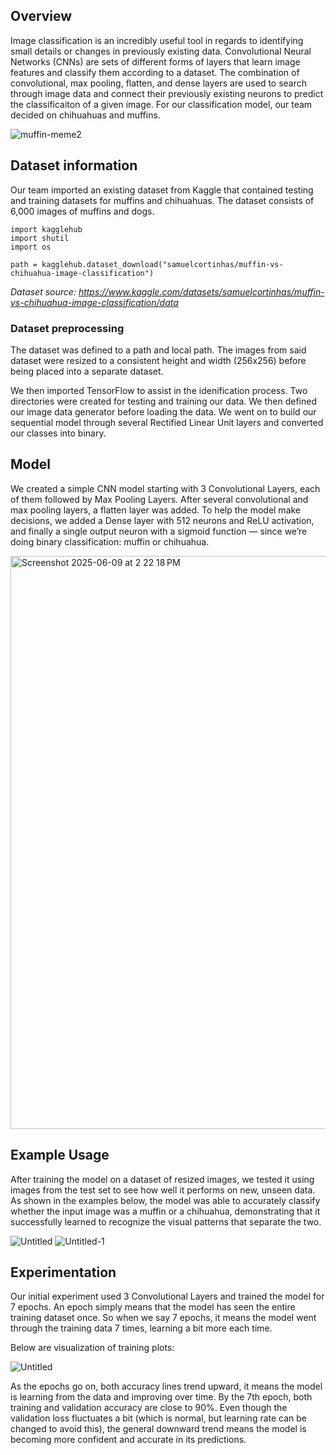  ## Overview
 Image classification is an incredibly useful tool in regards to identifying small details or changes in previously existing data. Convolutional Neural Networks (CNNs) are sets of different forms of layers that learn image features and classify them according to a dataset. The combination of convolutional, max pooling, flatten, and dense layers are used to search through image data and connect their previously existing neurons to predict the classificaiton of a given image. For our classification model, our team decided on chihuahuas and muffins.

 
![muffin-meme2](https://github.com/user-attachments/assets/cea2d46a-9d9b-47ef-8331-0bfe0209f60a)


## Dataset information 

 Our team imported an existing dataset from Kaggle that contained testing and training datasets for muffins and chihuahuas. The dataset consists of 6,000 images of muffins and dogs.

```
import kagglehub
import shutil
import os

path = kagglehub.dataset_download("samuelcortinhas/muffin-vs-chihuahua-image-classification")
```

 
 *Dataset source: https://www.kaggle.com/datasets/samuelcortinhas/muffin-vs-chihuahua-image-classification/data*

### Dataset preprocessing 

 The dataset was defined to a path and local path. The images from said dataset were resized to a consistent height and width (256x256) before being placed into a separate dataset. 

 We then imported TensorFlow to assist in the idenification process. Two directories were created for testing and training our data. We then defined our image data generator before loading the data. We went on to build our sequential model through several Rectified Linear Unit layers and converted our classes into binary.

 ## Model

 We created a simple CNN model starting with 3 Convolutional Layers, each of them followed by Max Pooling Layers. After several convolutional and max pooling layers, a flatten layer was added. To help the model make decisions, we added a Dense layer with 512 neurons and ReLU activation, and finally a single output neuron with a sigmoid function — since we’re doing binary classification: muffin or chihuahua.
 
 <img width="917" alt="Screenshot 2025-06-09 at 2 22 18 PM" src="https://github.com/user-attachments/assets/1e8d1336-0903-447d-890f-9a2cb1176991" />


 ## Example Usage

 After training the model on a dataset of resized images, we tested it using images from the test set to see how well it performs on new, unseen data. As shown in the examples below, the model was able to accurately classify whether the input image was a muffin or a chihuahua, demonstrating that it successfully learned to recognize the visual patterns that separate the two.
 
 ![Untitled](https://github.com/user-attachments/assets/68867006-50a3-4e5d-ab17-5601b30e26e6)
 ![Untitled-1](https://github.com/user-attachments/assets/1a04cbea-c110-4f1d-9af1-ff0c95e57a19)

## Experimentation

Our initial experiment used 3 Convolutional Layers and trained the model for 7 epochs.
An epoch simply means that the model has seen the entire training dataset once. So when we say 7 epochs, it means the model went through the training data 7 times, learning a bit more each time.

Below are visualization of training plots:  

 ![Untitled](https://github.com/user-attachments/assets/c18c3d86-d3f7-47cd-afca-f756671a36b4)

 As the epochs go on, both accuracy lines trend upward, it means the model is learning from the data and improving over time. By the 7th epoch, both training and validation accuracy are close to 90%. Even though the validation loss fluctuates a bit (which is normal, but learning rate can be changed to avoid this), the general downward trend means the model is becoming more confident and accurate in its predictions.

